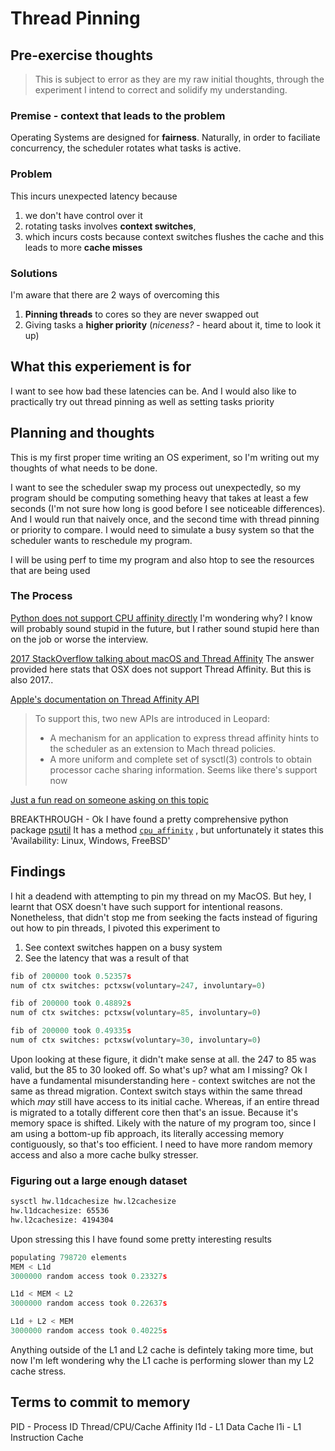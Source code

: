 # Thread Pinning

## Pre-exercise thoughts 
> This is subject to error as they are my raw initial thoughts, through the
> experiment I intend to correct and solidify my understanding.

### Premise - context that leads to the problem 
Operating Systems are designed for **fairness**. Naturally, in order to
faciliate concurrency, the scheduler rotates what tasks is active. 

### Problem
This incurs unexpected latency because 
1. we don't have control over it 
2. rotating tasks involves **context switches**, 
3. which incurs costs because context switches flushes the cache and this leads
   to more **cache misses**

### Solutions
I'm aware that there are 2 ways of overcoming this
1. **Pinning threads** to cores so they are never swapped out 
2. Giving tasks a **higher priority** (_niceness?_ - heard about it, time to
   look it up)

## What this experiement is for

I want to see how bad these latencies can be. And I would also like to
practically try out thread pinning as well as setting tasks priority 

## Planning and thoughts 

This is my first proper time writing an OS experiment, so I'm writing out my
thoughts of what needs to be done.

I want to see the scheduler swap my process out unexpectedly, so my program
should be computing something heavy that takes at least a few seconds (I'm not
sure how long is good before I see noticeable differences). And I would run that
naively once, and the second time with thread pinning or priority to compare. I
would need to simulate a busy system so that the scheduler wants to reschedule
my program.

I will be using perf to time my program and also htop to see the resources
that are being used

### The Process

[Python does not support CPU affinity directly](https://sorami-chi.hateblo.jp/entry/2016/04/29/000000) 
I'm wondering why? I know will probably sound stupid in the future, but I rather
sound stupid here than on the job or worse the interview.

[2017 StackOverflow talking about macOS and Thread Affinity](https://stackoverflow.com/questions/42658331/python-3-on-macos-how-to-set-process-affinity)
The answer provided here stats that OSX does not support Thread Affinity. But
this is also 2017..

[Apple's documentation on Thread Affinity API](https://developer.apple.com/library/archive/releasenotes/Performance/RN-AffinityAPI/)
> To support this, two new APIs are introduced in Leopard:
> * A mechanism for an application to express thread affinity hints to the 
>   scheduler as an extension to Mach thread policies.
> * A more uniform and complete set of sysctl(3) controls to obtain processor 
>   cache sharing information.
Seems like there's support now

[Just a fun read on someone asking on this topic](https://discussions.apple.com/thread/252525908?sortBy=rank)


BREAKTHROUGH - Ok I have found a pretty comprehensive python package [psutil](https://psutil.readthedocs.io/en/latest/index.html#process-class)
It has a method [`cpu_affinity`](https://psutil.readthedocs.io/en/latest/index.html#process-class)
, but unfortunately it states this 'Availability: Linux, Windows, FreeBSD'

## Findings

I hit a deadend with attempting to pin my thread on my MacOS. But hey, I learnt
that OSX doesn't have such support for intentional reasons. Nonetheless, that
didn't stop me from seeking the facts instead of figuring out how to pin
threads, I pivoted this experiment to 
1. See context switches happen on a busy system 
2. See the latency that was a result of that

```py
fib of 200000 took 0.52357s
num of ctx switches: pctxsw(voluntary=247, involuntary=0)

fib of 200000 took 0.48892s
num of ctx switches: pctxsw(voluntary=85, involuntary=0)

fib of 200000 took 0.49335s
num of ctx switches: pctxsw(voluntary=30, involuntary=0)
```
Upon looking at these figure, it didn't make sense at all. the 247 to 85 was
valid, but the 85 to 30 looked off. So what's up? what am I missing? Ok
I have a fundamental misunderstanding here - context switches are not the
same as thread migration. Context switch stays within the same thread
which _may_ still have access to its initial cache. Whereas, if an entire
thread is migrated to a totally different core then that's an issue.
Because it's memory space is shifted. Likely with the nature of my program
too, since I am using a bottom-up fib approach, its literally accessing
memory contiguously, so that's too efficient. I need to have more random memory access and also a more cache bulky stresser.

### Figuring out a large enough dataset

```zsh
sysctl hw.l1dcachesize hw.l2cachesize
hw.l1dcachesize: 65536 
hw.l2cachesize: 4194304
```

Upon stressing this I have found some pretty interesting results 

```py
populating 798720 elements
MEM < L1d
3000000 random access took 0.23327s

L1d < MEM < L2
3000000 random access took 0.22637s

L1d + L2 < MEM
3000000 random access took 0.40225s
```

Anything outside of the L1 and L2 cache is defintely taking more time, but
now I'm left wondering why the L1 cache is performing slower than my L2 cache
stress.

## Terms to commit to memory

PID - Process ID
Thread/CPU/Cache Affinity
l1d - L1 Data Cache
l1i - L1 Instruction Cache

